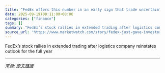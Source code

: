 ```yaml
---
title: "FedEx offers this number in an early sign that trade uncertainty is easing"
date: 2025-09-19T00:11:00+08:00
categories: ["finance"]
tags: []
summary: "FedEx’s stock rallies in extended trading after logistics company reinstates outlook for the full year"
source_url: "https://www.marketwatch.com/story/fedex-just-gave-investors-a-reason-to-be-more-optimistic-812ae005?mod=mw_rss_topstories"
---
```


FedEx’s stock rallies in extended trading after logistics company reinstates outlook for the full year

---

*来源: [原文链接](https://www.marketwatch.com/story/fedex-just-gave-investors-a-reason-to-be-more-optimistic-812ae005?mod=mw_rss_topstories)*
